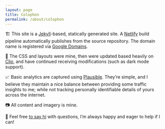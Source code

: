 ```yaml
---
layout: page
title: Colophon
permalink: /about/colophon
---
```

🏗 This site is a [Jekyll](https://jekyllrb.com)-based, statically generated site. A [Netlify](https://www.netlify.com) build pipeline automatically publishes from the source repository. The domain name is registered via [Google Domains](https://domains.google).

🎨 The CSS and layouts were mine, then were updated based heavily on [Clio](https://github.com/danromero/clio), and have continued receiving modifications (such as dark mode support).

📈 Basic analytics are captured using [Plausible](https://plausible.io/). They’re simple, and I believe they maintain a nice balance between providing some traffic insights to me; while not tracking personally identifiable details of yours across the internet.

📷 All content and imagery is mine.

👋 Feel free [to say hi](/about) with questions, I’m always happy and eager to help if I can!